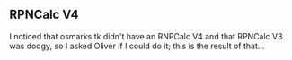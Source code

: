 ## RPNCalc V4
I noticed that osmarks.tk didn't have an RNPCalc V4 and that RPNCalc V3 was dodgy, so I asked Oliver if I could do it; this is the result of that...